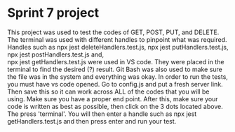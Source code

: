 # Sprint 7 project
This project was used to test the codes of GET, POST, PUT, and DELETE. The terminal was used with different handles to pinpoint
what was required. Handles such as npx jest deleteHandlers.test.js, npx jest putHandlers.test.js, npx jest postHandlers.test.js and,  
npx jest getHandlers.test.js were used in VS code. They were placed in the terminal to find the desired (?) result.
Git Bash was also used to make sure the file was in the system and everything was okay.
In order to run the tests, you must have vs code opened. Go to config.js and put a fresh server link. Then save this so it can work across ALL of the codes that you will be using. Make sure you have a proper end point. After this, make sure your code is written as best as possible, then click on the 3 dots located above. The press 'terminal'. You will then enter a handle such as npx jest getHandlers.test.js and then press enter and run your test.

